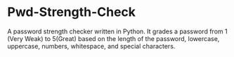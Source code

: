 # Pwd-Strength-Check
A password strength checker written in Python. It grades a password from 1 (Very Weak) to 5(Great) based on the length of the password, lowercase, uppercase, numbers, whitespace, and special characters.
